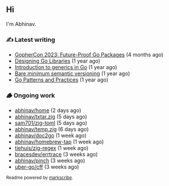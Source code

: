 ## Hi

I'm Abhinav.

### ✍️ Latest writing


- [GopherCon 2023: Future-Proof Go Packages](https://abhinavg.net/2023/09/27/future-proof-packages/) (4 months ago)
- [Designing Go Libraries](https://abhinavg.net/2022/12/06/designing-go-libraries/) (1 year ago)
- [Introduction to generics in Go](https://abhinavg.net/2022/11/23/generics-intro/) (1 year ago)
- [Bare minimum semantic versioning](https://abhinavg.net/2022/11/07/semver/) (1 year ago)
- [Go Patterns and Practices](https://abhinavg.net/2022/09/19/go-patterns-and-practices-talk/) (1 year ago)

### 🪵 Ongoing work


- [abhinav/home](https://github.com/abhinav/home) (2 days ago)
- [abhinav/txtar.zig](https://github.com/abhinav/txtar.zig) (5 days ago)
- [sam701/zig-toml](https://github.com/sam701/zig-toml) (5 days ago)
- [abhinav/temp.zig](https://github.com/abhinav/temp.zig) (6 days ago)
- [abhinav/doc2go](https://github.com/abhinav/doc2go) (1 week ago)
- [abhinav/homebrew-tap](https://github.com/abhinav/homebrew-tap) (1 week ago)
- [tiehuis/zig-regex](https://github.com/tiehuis/zig-regex) (1 week ago)
- [bracesdev/errtrace](https://github.com/bracesdev/errtrace) (3 weeks ago)
- [abhinav/pinch](https://github.com/abhinav/pinch) (3 weeks ago)
- [uber-go/cff](https://github.com/uber-go/cff) (3 weeks ago)

<sub>Readme powered by [markscribe](https://github.com/muesli/markscribe).</sub>

